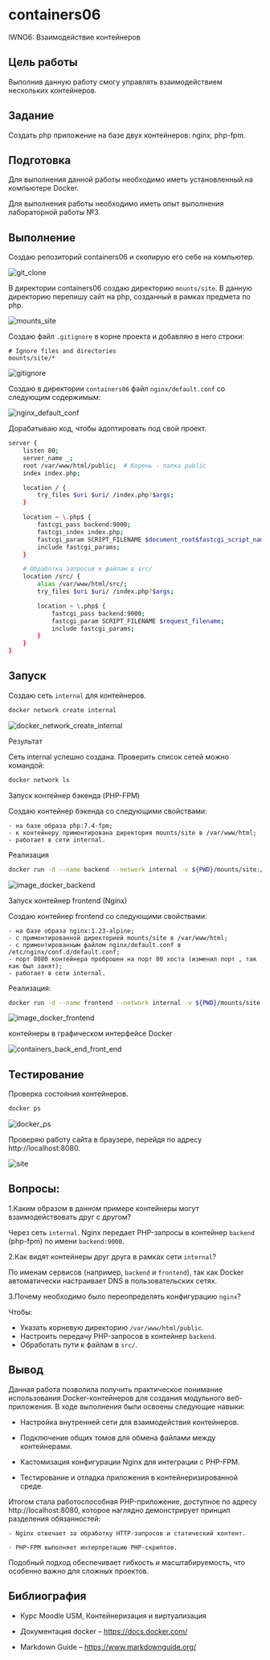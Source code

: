 # containers06

IWNO6: Взаимодействие контейнеров

## Цель работы

Выполнив данную работу смогу управлять взаимодействием нескольких контейнеров.

## Задание

Создать php приложение на базе двух контейнеров: nginx, php-fpm.

## Подготовка

Для выполнения данной работы необходимо иметь установленный на компьютере Docker.

Для выполнения работы необходимо иметь опыт выполнения лабораторной работы №3.

## Выполнение

Создаю репозиторий containers06 и скопирую его себе на компьютер.

![git_clone](images/image_git_clone.png)

В директории containers06 создаю директорию `mounts/site`. В данную директорию перепишу сайт на php, созданный в рамках предмета по php.

![mounts_site](images/image_mounts_site.png)

Создаю файл `.gitignore` в корне проекта и добавляю в него строки:

```
# Ignore files and directories
mounts/site/*
```

![gitignore](images/image_gitignore.png)

Создаю в директории `containers06` файл `nginx/default.conf` со следующим содержимым:

![nginx_default_conf](images/image_nginx_default_conf.png)

Дорабатываю код, чтобы адоптировать под свой проект.

```bash
server {
    listen 80;
    server_name _;
    root /var/www/html/public;  # Корень - папка public
    index index.php;

    location / {
        try_files $uri $uri/ /index.php?$args;
    }

    location ~ \.php$ {
        fastcgi_pass backend:9000;
        fastcgi_index index.php;
        fastcgi_param SCRIPT_FILENAME $document_root$fastcgi_script_name;
        include fastcgi_params;
    }

    # Обработка запросов к файлам в src/
    location /src/ {
        alias /var/www/html/src/;
        try_files $uri $uri/ /index.php?$args;

        location ~ \.php$ {
            fastcgi_pass backend:9000;
            fastcgi_param SCRIPT_FILENAME $request_filename;
            include fastcgi_params;
        }
    }
}
```

## Запуск

Создаю сеть `internal` для контейнеров.

```bash
docker network create internal
```

![docker_network_create_internal](images/image_docker_network_create_internal.png)

Результат

Сеть internal успешно создана. Проверить список сетей можно командой:

```bash
docker network ls
```

Запуск контейнер бэкенда (PHP-FPM)

Создаю контейнер бэкенда со следующими свойствами:

    - на базе образа php:7.4-fpm;
    - к контейнеру примонтирована директория mounts/site в /var/www/html;
    - работает в сети internal.

Реализация

```bash
docker run -d --name backend --network internal -v ${PWD}/mounts/site:/var/www/html php:7.4-fpm
```

![image_docker_backend](images/image_docker_backend.png)

Запуск контейнер frontend (Nginx)

Создаю контейнер frontend со следующими свойствами:

    - на базе образа nginx:1.23-alpine;
    - с примонтированной директорией mounts/site в /var/www/html;
    - с примонтированным файлом nginx/default.conf в /etc/nginx/conf.d/default.conf;
    - порт 8080 контейнера проброшен на порт 80 хоста (изменил порт , так как был занят);
    - работает в сети internal.

Реализация:

```bash
docker run -d --name frontend --network internal -v ${PWD}/mounts/site:/var/www/html -v ${PWD}/nginx/default.conf:/etc/nginx/conf.d/default.conf -p 8080:80 nginx:1.23-alpine
```

![image_docker_frontend](images/image_docker_frontend.png)

контейнеры в графическом интерфейсе Docker

![containers_back_end_front_end](images/image_containers_back_end_front_end.png)

## Тестирование

Проверка состояния контейнеров.

```bash
docker ps
```

![docker_ps](images/image_docker_ps.png)

Проверяю работу сайта в браузере, перейдя по адресу http://localhost:8080.

![site](images/Screenshot_site.png)

## Вопросы:

1.Каким образом в данном примере контейнеры могут взаимодействовать друг с другом?

Через сеть `internal`. Nginx передает PHP-запросы в контейнер `backend` (php-fpm) по имени `backend:9000`.

2.Как видят контейнеры друг друга в рамках сети `internal`?

По именам сервисов (например, `backend` и `frontend`), так как Docker автоматически настраивает DNS в пользовательских сетях.

3.Почему необходимо было переопределять конфигурацию `nginx`?

Чтобы:

- Указать корневую директорию `/var/www/html/public`.
- Настроить передачу PHP-запросов в контейнер `backend`.
- Обработать пути к файлам в `src/`.

## Вывод

Данная работа позволила получить практическое понимание использования Docker-контейнеров для создания модульного веб-приложения. В ходе выполнения были освоены следующие навыки:

- Настройка внутренней сети для взаимодействия контейнеров.

- Подключение общих томов для обмена файлами между контейнерами.

- Кастомизация конфигурации Nginx для интеграции с PHP-FPM.

- Тестирование и отладка приложения в контейнеризированной среде.

Итогом стала работоспособная PHP-приложение, доступное по адресу http://localhost:8080, которое наглядно демонстрирует принцип разделения обязанностей:

    - Nginx отвечает за обработку HTTP-запросов и статический контент.

    - PHP-FPM выполняет интерпретацию PHP-скриптов.

Подобный подход обеспечивает гибкость и масштабируемость, что особенно важно для сложных проектов.

## Библиография

- Курс Moodle USM, Контейнеризация и виртуализация

- Документация docker – https://docs.docker.com/

- Markdown Guide – https://www.markdownguide.org/
